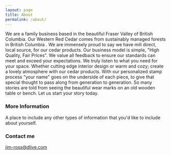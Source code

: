```yaml
---
layout: page
title: About
permalink: /about/
---
```


We are a family business based in the beautiful Fraser Valley of British Columbia. Our Western Red Cedar comes from sustainably managed forests in British Columbia . We are immensely proud to say we have mill direct, local source, for our cedar products. Our business model is simple, "High Quality, Fair Prices". We value all feedback to ensure our standards can meet and exceed your expectations. We truly listen to what you need for your space. Whether cutting edge interior design or warm and cozy; create a lovely atmosphere with our cedar products.  With our personalized stamp process "your name" goes on the underside of each piece, to give that special thought to pass along from generation to generation. So many stories are told from seeing the beautiful wear marks on an old wooden table or bench. Let us start your story today.

### More Information

A place to include any other types of information that you'd like to include about yourself.

### Contact me

[jim-ross@dlive.com](mailto:jim-ross@live.com)